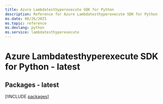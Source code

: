 ```yaml
---
title: Azure Lambdatesthyperexecute SDK for Python
description: Reference for Azure Lambdatesthyperexecute SDK for Python
ms.date: 08/26/2025
ms.topic: reference
ms.devlang: python
ms.service: lambdatesthyperexecute
---
```

# Azure Lambdatesthyperexecute SDK for Python - latest
## Packages - latest
[!INCLUDE [packages](lambdatesthyperexecute-index.md)]